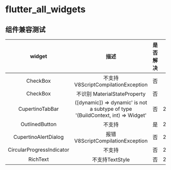 # flutter_all_widgets

## 组件兼容测试
**widget** | **描述** | **是否解决** | **备注**
:-:|:-:|:-:|:-:
CheckBox | 不支持 V8ScriptCompilationException | 否||
CheckBox | 不识别 MaterialStateProperty | 否 |
CupertinoTabBar| ([dynamic]) => dynamic' is not a subtype of type '(BuildContext, int) => Widget'| 否| 2022/06/24
OutlinedButton | 不支持 | 是 | 2022/06/23
CupertinoAlertDialog | 报错 V8ScriptCompilationException | 否 | 2022/07/05
CircularProgressIndicator | 不支持| 否 | 2022/07/08
RichText | 不支持TextStyle| 否 | 2022/07/11


